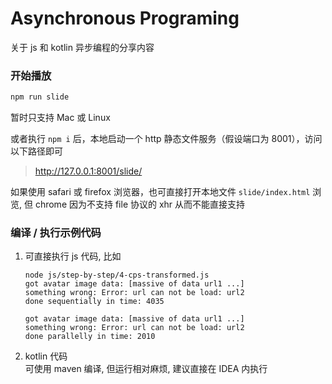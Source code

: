 

# Asynchronous Programing

关于 js 和 kotlin 异步编程的分享内容


### 开始播放

```bash
npm run slide
```

暂时只支持 Mac 或 Linux


或者执行 `npm i` 后，本地启动一个 http 静态文件服务（假设端口为 8001），访问以下路径即可


> <http://127.0.0.1:8001/slide/>

如果使用 safari 或 firefox 浏览器，也可直接打开本地文件 `slide/index.html` 浏览,
但 chrome 因为不支持 file 协议的 xhr 从而不能直接支持


### 编译 / 执行示例代码

1. 可直接执行 js 代码, 比如

    ```text
    node js/step-by-step/4-cps-transformed.js
    got avatar image data: [massive of data url1 ...]
    something wrong: Error: url can not be load: url2
    done sequentially in time: 4035
    
    got avatar image data: [massive of data url1 ...]
    something wrong: Error: url can not be load: url2
    done parallelly in time: 2010 
    ```

2. kotlin 代码<br>
   可使用 maven 编译, 但运行相对麻烦, 建议直接在 IDEA 内执行
